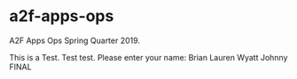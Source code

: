 # a2f-apps-ops
A2F Apps Ops Spring Quarter 2019.

This is a Test. Test test.
Please enter your name: 
Brian
Lauren
Wyatt
Johnny FINAL
